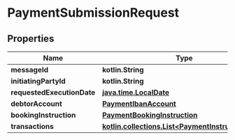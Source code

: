 
# PaymentSubmissionRequest

## Properties
Name | Type | Description | Notes
------------ | ------------- | ------------- | -------------
**messageId** | **kotlin.String** |  | 
**initiatingPartyId** | **kotlin.String** |  | 
**requestedExecutionDate** | [**java.time.LocalDate**](java.time.LocalDate.md) |  | 
**debtorAccount** | [**PaymentIbanAccount**](PaymentIbanAccount.md) |  | 
**bookingInstruction** | [**PaymentBookingInstruction**](PaymentBookingInstruction.md) |  | 
**transactions** | [**kotlin.collections.List&lt;PaymentInstructionItem&gt;**](PaymentInstructionItem.md) |  | 



